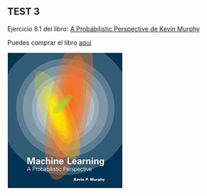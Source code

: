 ## TEST 3

Ejercicio 8.1 del libro: [A Probabilistic Perspective de Kevin Murphy](https://doc.lagout.org/science/Artificial%20Intelligence/Machine%20learning/Machine%20Learning_%20A%20Probabilistic%20Perspective%20%5BMurphy%202012-08-24%5D.pdf)



Puedes comprar el libro [aqui](https://www.amazon.es/Machine-Learning-Probabilistic-Perspective-Computation/dp/0262018020)

![](app.jpg)

